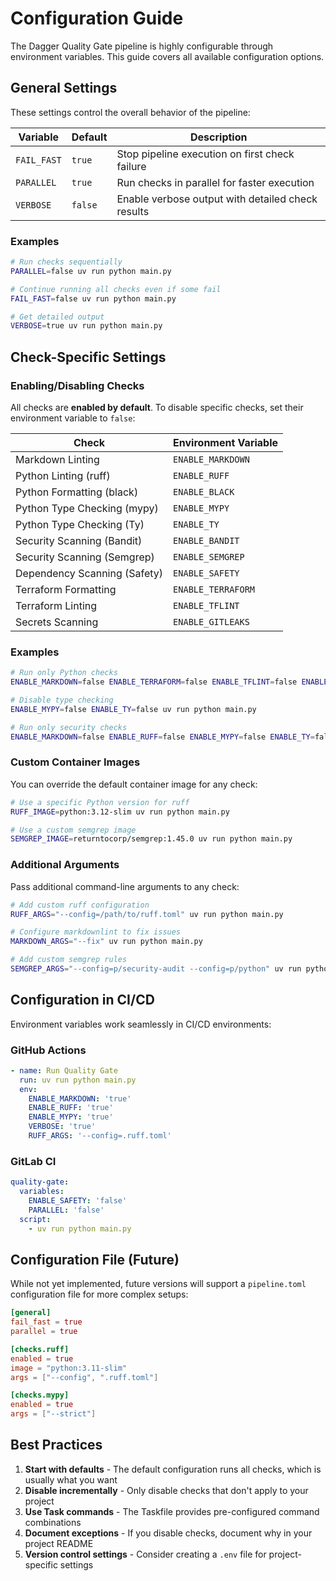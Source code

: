 # Configuration Guide

The Dagger Quality Gate pipeline is highly configurable through environment variables. This guide covers all available configuration options.

## General Settings

These settings control the overall behavior of the pipeline:

| Variable | Default | Description |
|----------|---------|-------------|
| `FAIL_FAST` | `true` | Stop pipeline execution on first check failure |
| `PARALLEL` | `true` | Run checks in parallel for faster execution |
| `VERBOSE` | `false` | Enable verbose output with detailed check results |

### Examples

```bash
# Run checks sequentially
PARALLEL=false uv run python main.py

# Continue running all checks even if some fail
FAIL_FAST=false uv run python main.py

# Get detailed output
VERBOSE=true uv run python main.py
```

## Check-Specific Settings

### Enabling/Disabling Checks

All checks are **enabled by default**. To disable specific checks, set their environment variable to `false`:

| Check | Environment Variable |
|-------|---------------------|
| Markdown Linting | `ENABLE_MARKDOWN` |
| Python Linting (ruff) | `ENABLE_RUFF` |
| Python Formatting (black) | `ENABLE_BLACK` |
| Python Type Checking (mypy) | `ENABLE_MYPY` |
| Python Type Checking (Ty) | `ENABLE_TY` |
| Security Scanning (Bandit) | `ENABLE_BANDIT` |
| Security Scanning (Semgrep) | `ENABLE_SEMGREP` |
| Dependency Scanning (Safety) | `ENABLE_SAFETY` |
| Terraform Formatting | `ENABLE_TERRAFORM` |
| Terraform Linting | `ENABLE_TFLINT` |
| Secrets Scanning | `ENABLE_GITLEAKS` |

### Examples

```bash
# Run only Python checks
ENABLE_MARKDOWN=false ENABLE_TERRAFORM=false ENABLE_TFLINT=false ENABLE_GITLEAKS=false uv run python main.py

# Disable type checking
ENABLE_MYPY=false ENABLE_TY=false uv run python main.py

# Run only security checks
ENABLE_MARKDOWN=false ENABLE_RUFF=false ENABLE_MYPY=false ENABLE_TY=false ENABLE_TERRAFORM=false ENABLE_TFLINT=false uv run python main.py
```

### Custom Container Images

You can override the default container image for any check:

```bash
# Use a specific Python version for ruff
RUFF_IMAGE=python:3.12-slim uv run python main.py

# Use a custom semgrep image
SEMGREP_IMAGE=returntocorp/semgrep:1.45.0 uv run python main.py
```

### Additional Arguments

Pass additional command-line arguments to any check:

```bash
# Add custom ruff configuration
RUFF_ARGS="--config=/path/to/ruff.toml" uv run python main.py

# Configure markdownlint to fix issues
MARKDOWN_ARGS="--fix" uv run python main.py

# Add custom semgrep rules
SEMGREP_ARGS="--config=p/security-audit --config=p/python" uv run python main.py
```

## Configuration in CI/CD

Environment variables work seamlessly in CI/CD environments:

### GitHub Actions

```yaml
- name: Run Quality Gate
  run: uv run python main.py
  env:
    ENABLE_MARKDOWN: 'true'
    ENABLE_RUFF: 'true'
    ENABLE_MYPY: 'true'
    VERBOSE: 'true'
    RUFF_ARGS: '--config=.ruff.toml'
```

### GitLab CI

```yaml
quality-gate:
  variables:
    ENABLE_SAFETY: 'false'
    PARALLEL: 'false'
  script:
    - uv run python main.py
```

## Configuration File (Future)

While not yet implemented, future versions will support a `pipeline.toml` configuration file for more complex setups:

```toml
[general]
fail_fast = true
parallel = true

[checks.ruff]
enabled = true
image = "python:3.11-slim"
args = ["--config", ".ruff.toml"]

[checks.mypy]
enabled = true
args = ["--strict"]
```

## Best Practices

1. **Start with defaults** - The default configuration runs all checks, which is usually what you want
2. **Disable incrementally** - Only disable checks that don't apply to your project
3. **Use Task commands** - The Taskfile provides pre-configured command combinations
4. **Document exceptions** - If you disable checks, document why in your project README
5. **Version control settings** - Consider creating a `.env` file for project-specific settings